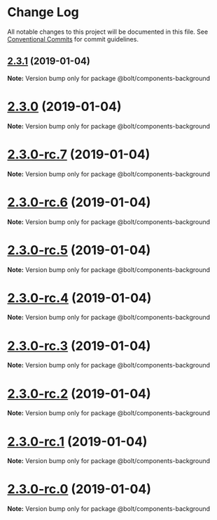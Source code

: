 # Change Log

All notable changes to this project will be documented in this file.
See [Conventional Commits](https://conventionalcommits.org) for commit guidelines.

## [2.3.1](https://github.com/bolt-design-system/bolt/tree/master/packages/components/bolt-background/compare/v2.3.0...v2.3.1) (2019-01-04)

**Note:** Version bump only for package @bolt/components-background





# [2.3.0](https://github.com/bolt-design-system/bolt/tree/master/packages/components/bolt-background/compare/v2.3.0-rc.7...v2.3.0) (2019-01-04)

**Note:** Version bump only for package @bolt/components-background





# [2.3.0-rc.7](https://github.com/bolt-design-system/bolt/tree/master/packages/components/bolt-background/compare/v2.3.0-rc.6...v2.3.0-rc.7) (2019-01-04)

**Note:** Version bump only for package @bolt/components-background





# [2.3.0-rc.6](https://github.com/bolt-design-system/bolt/tree/master/packages/components/bolt-background/compare/v2.3.0-rc.5...v2.3.0-rc.6) (2019-01-04)

**Note:** Version bump only for package @bolt/components-background





# [2.3.0-rc.5](https://github.com/bolt-design-system/bolt/tree/master/packages/components/bolt-background/compare/v2.3.0-rc.4...v2.3.0-rc.5) (2019-01-04)

**Note:** Version bump only for package @bolt/components-background





# [2.3.0-rc.4](https://github.com/bolt-design-system/bolt/tree/master/packages/components/bolt-background/compare/v2.3.0-rc.3...v2.3.0-rc.4) (2019-01-04)

**Note:** Version bump only for package @bolt/components-background





# [2.3.0-rc.3](https://github.com/bolt-design-system/bolt/tree/master/packages/components/bolt-background/compare/v2.3.0-rc.2...v2.3.0-rc.3) (2019-01-04)

**Note:** Version bump only for package @bolt/components-background





# [2.3.0-rc.2](https://github.com/bolt-design-system/bolt/tree/master/packages/components/bolt-background/compare/v2.3.0-rc.1...v2.3.0-rc.2) (2019-01-04)

**Note:** Version bump only for package @bolt/components-background





# [2.3.0-rc.1](https://github.com/bolt-design-system/bolt/tree/master/packages/components/bolt-background/compare/vv2.3.0-rc.0...v2.3.0-rc.1) (2019-01-04)

**Note:** Version bump only for package @bolt/components-background





# [2.3.0-rc.0](https://github.com/bolt-design-system/bolt/tree/master/packages/components/bolt-background/compare/v2.2.1...v2.3.0-rc.0) (2019-01-04)

**Note:** Version bump only for package @bolt/components-background
